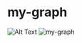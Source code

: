 # my-graph
![Alt Text]("C:\Users\tannu\Downloads\my-graph.jpg"/to/my-graph.jpg)
![my-graph](https://github.com/Beyound3d/my-graph/assets/129869652/eb88eeb5-ca2d-46e2-892c-d5d7a00b5264)
